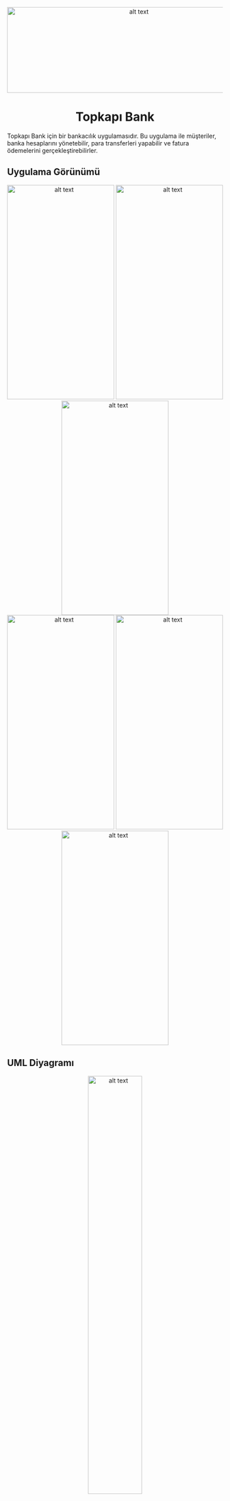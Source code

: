 <div align="center">
  <img src="https://github.com/Berkant35/topkapi-bank/assets/118449859/c8eefdf2-1095-4d23-bb3e-ec9d3ff8071f" alt="alt text" width="600" height="200">
  <h1>Topkapı Bank </h1>
</div>

Topkapı Bank için bir bankacılık uygulamasıdır. Bu uygulama ile müşteriler, banka hesaplarını yönetebilir, para transferleri yapabilir ve fatura ödemelerini gerçekleştirebilirler.

<h2>Uygulama Görünümü</h2>
<div align="center">
<img src="https://github.com/Berkant35/topkapi-bank/assets/118449859/757c96c8-05ad-4be5-a103-f6061566ea5b" alt="alt text" width="250" height="500">
<img src="https://github.com/Berkant35/topkapi-bank/assets/118449859/ed393559-998c-4031-b955-227aa7d1fcd1" alt="alt text" width="250" height="500">
<img src="https://github.com/Berkant35/topkapi-bank/assets/118449859/5e8d6a6a-4bb9-4b12-8bf3-88335a0a299d" alt="alt text" width="250" height="500"> <br>
<img src="https://github.com/Berkant35/topkapi-bank/assets/118449859/fc1dab67-ba3a-4f14-8735-d7d2b553e8fd" alt="alt text" width="250" height="500">
<img src="https://github.com/Berkant35/topkapi-bank/assets/118449859/cf799f3b-fdc6-4c70-b0d0-4ea7f68416d1" alt="alt text" width="250" height="500">
<img src="https://github.com/Berkant35/topkapi-bank/assets/118449859/65af981c-a740-4c5d-9f9a-6f32e0926fe4" alt="alt text" width="250" height="500">
</div>

<h2>UML Diyagramı</h2>
<div align="center">
<img src="https://github.com/Berkant35/topkapi-bank/assets/118449859/c2abaf3c-6572-4ac0-a01f-151766b60e89" alt="alt text" width=50% height=>
</div>

Uygulama Özellikleri 
----------------------
Kullanıcılar, hesaplarını görüntüleyebilir, para yatırabilir ve çekebilirler. <br>
Kullanıcılar, diğer Topkapı Bank müşterilerine para transferi yapabilirler. <br>
Kullanıcılar, fatura ödemelerini uygulama üzerinden gerçekleştirebilirler. <br>
Kullanıcılar, hesap hareketlerini görüntüleyebilirler. <br>
Uygulama, güvenli bir şekilde kullanıcı bilgilerini saklar. <br>
Kullanıcılar, QR kod seçeneği ile transfer yapabilirler.

Kullanılan Teknolojiler
----------------------
Tasarım ve Prototip: Figma <br> 
Backend: Firebase <br>
Mobil App: Flutter <br>


Kurulum
----------------------
Telefonunuzdan Ayarlar sayfasına girin. <br>
Güvenlik bölümünü açın. <br>
"Bilinmeyen Kaynaklara İzin Ver" seçeneğini seçin. <br>
Özel olarak vermiş olduğumuz APK dosyasını indirin. <br>
APK dosyasının üzerine dokunun. <br>
Kurulum sürecini başlatın.

Projeye eklenmek istenenler
----------------------
Yatırım bölümü <br>
Döviz bölümü <br>
Akıllı planlamalar <br>
Farklı Dil seçenekleri <br>
Bağış yapma seçenekleri 

Projeyi Geliştirenler
----------------------
Berkant Çalıkuşu <br>
Mücahit Şen <br> 
Muhammet Emin Hamşıoğlu <br>
Furkan Çalışkan




